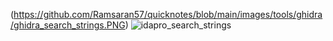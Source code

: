 (https://github.com/Ramsaran57/quicknotes/blob/main/images/tools/ghidra/ghidra_search_strings.PNG)
![idapro_search_strings](https://github.com/Ramsaran57/quicknotes/assets/142202263/0f3ab376-ad3c-4066-a947-ccce173df8bb)
